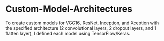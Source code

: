 # Custom-Model-Architectures
To create custom models for VGG16, ResNet, Inception, and Xception with the specified architecture (2 convolutional layers, 2 dropout layers, and 1 flatten layer),  I defined each model using TensorFlow/Keras.
